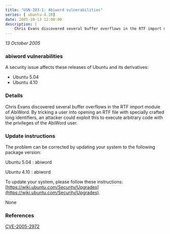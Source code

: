 ```yaml
---
title: "USN-203-1: Abiword vulnerabilities"
series: [ ubuntu-4.10]
date: 2005-10-13 12:00:00
description: |
    Chris Evans discovered several buffer overflows in the RTF import module of AbiWord. By tricking a user into opening an RTF file with specially crafted long identifiers, an attacker could exploit this to execute arbitrary code with the privileges of the AbiWord user.
--- 
```

 
 

*13 October 2005*

### abiword vulnerabilities

A security issue affects these releases of Ubuntu and its derivatives:

* Ubuntu 5.04
* Ubuntu 4.10

### Details

Chris Evans discovered several buffer overflows in the RTF import module of AbiWord. By tricking a user into opening an RTF file with specially crafted long identifiers, an attacker could exploit this to execute arbitrary code with the privileges of the AbiWord user.

### Update instructions

The problem can be corrected by updating your system to the following package version:

Ubuntu 5.04
 : abiword 

Ubuntu 4.10
 : abiword 

To update your system, please follow these instructions: [https://wiki.ubuntu.com/Security/Upgrades](https://wiki.ubuntu.com/Security/Upgrades).

None

### References

 
 [CVE-2005-2972](http://people.ubuntu.com/~ubuntu-security/cve/CVE-2005-2972)
 

